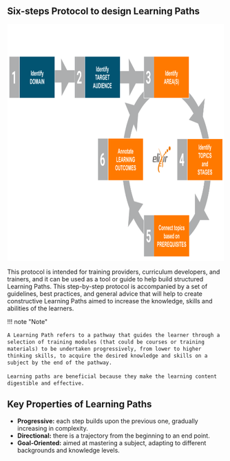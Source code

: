 ## Six-steps Protocol to design Learning Paths

<div style="text-align: left;">
    <img src="../../assets/images/protocol/LP_blu_orange_version2.png" alt="LP" width="800" height="550">
</div>

This protocol is intended for training providers, curriculum developers, and trainers, and it can be used as a tool or guide to help build structured Learning Paths.
This step-by-step protocol is accompanied by a set of guidelines, best practices, and general advice that will help to create constructive Learning Paths aimed to increase the knowledge, skills and abilities of the learners.


!!! note "Note"

    A Learning Path refers to a pathway that guides the learner through a selection of training modules (that could be courses or training materials) to be undertaken progressively, from lower to higher thinking skills, to acquire the desired knowledge and skills on a subject by the end of the pathway. 
    
    Learning paths are beneficial because they make the learning content digestible and effective.


## Key Properties of Learning Paths

- **Progressive:** each step builds upon the previous one, gradually increasing in complexity.
- **Directional:** there is a trajectory from the beginning to an end point.
- **Goal-Oriented:** aimed at mastering a subject, adapting to different backgrounds and knowledge levels.



